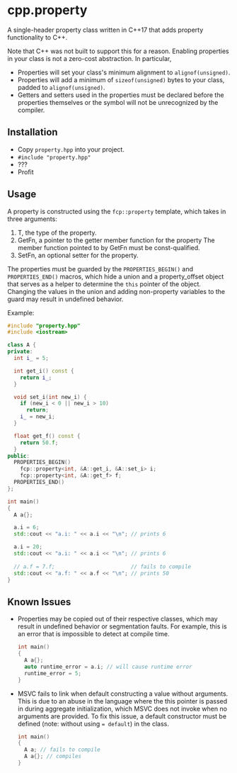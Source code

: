 # cpp.property

A single-header property class written in C++17 that adds property functionality
to C++.

Note that C++ was not built to support this for a reason. Enabling properties in
your class is not a zero-cost abstraction. In particular,
* Properties will set your class's minimum alignment to `alignof(unsigned)`.
* Properties will add a minimum of `sizeof(unsigned)` bytes to your class, 
  padded to `alignof(unsigned)`.
* Getters and setters used in the properties must be declared before the 
  properties themselves or the symbol will not be unrecognized by the compiler.

## Installation
* Copy `property.hpp` into your project.
* `#include "property.hpp"`
* ???
* Profit

## Usage
A property is constructed using the `fcp::property` template, which takes in
three arguments:
1. T, the type of the property.
2. GetFn, a pointer to the getter member function for the property
   The member function pointed to by GetFn must be const-qualified.
3. SetFn, an optional setter for the property.

The properties must be guarded by the `PROPERTIES_BEGIN()` and 
`PROPERTIES_END()` macros, which hide a union and a property_offset object that
serves as a helper to determine the `this` pointer of the object. Changing the
values in the union and adding non-property variables to the guard may result in
undefined behavior.

Example:
```cpp
#include "property.hpp"
#include <iostream>

class A {
private:
  int i_ = 5;

  int get_i() const {
    return i_;
  }

  void set_i(int new_i) {
    if (new_i < 0 || new_i > 10)
      return;
    i_ = new_i;
  }

  float get_f() const {
    return 50.f;
  }
public:
  PROPERTIES_BEGIN()
    fcp::property<int, &A::get_i, &A::set_i> i;
    fcp::property<int, &A::get_f> f;
  PROPERTIES_END()
};

int main()
{
  A a{};

  a.i = 6;
  std::cout << "a.i: " << a.i << "\n"; // prints 6

  a.i = 20;
  std::cout << "a.i: " << a.i << "\n"; // prints 6
  
  // a.f = 7.f;                        // fails to compile
  std::cout << "a.f: " << a.f << "\n"; // prints 50
}
```

## Known Issues
* Properties may be copied out of their respective classes, which may result in
  undefined behavior or segmentation faults. For example, this is an error that
  is impossible to detect at compile time.
  ```cpp
  int main()
  {
    A a{};
    auto runtime_error = a.i; // will cause runtime error
    runtime_error = 5;
  }
  ```

* MSVC fails to link when default constructing a value without arguments.
  This is due to an abuse in the language where the this pointer is passed in
  during aggregate initialization, which MSVC does not invoke when no arguments
  are provided. To fix this issue, a default constructor must be defined (note:
  without using `= default`) in the class.

  ```cpp
  int main()
  {
    A a; // fails to compile
    A a{}; // compiles
  }
  ```